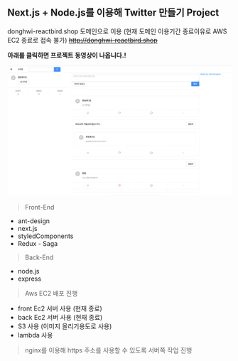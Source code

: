 ## Next.js + Node.js를 이용해 Twitter 만들기 Project

donghwi-reactbird.shop 도메인으로 이용 (현재 도메인 이용기간 종료이유로 AWS EC2 종료로 접속 불가)
~~http://donghwi-reactbird.shop~~

<b>아래를 클릭하면 프로젝트 동영상이 나옵니다.!</b>

[![영상을 보기위해 클릭해주세요](images/thumbnail.png)](https://user-images.githubusercontent.com/55338435/140614216-1046f51c-929c-4a3a-a166-3f68e3acdd42.mp4)

> Front-End
- ant-design
- next.js
- styledComponents
- Redux - Saga

> Back-End
- node.js
- express

> Aws EC2 배포 진행
- front Ec2 서버 사용 (현재 종료)
- back Ec2 서버 사용 (현재 종료)
- S3 사용 (이미지 올리기용도로 사용)
- lambda 사용

> nginx를 이용해 https 주소를 사용할 수 있도록 서버쪽 작업 진행
